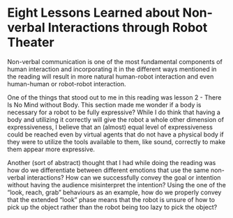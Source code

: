 # Eight Lessons Learned about Non-verbal Interactions through Robot Theater

Non-verbal communication is one of the most fundamental components of human interaction and incorporating it in the different ways mentioned in the reading will result in more natural human-robot interaction and even human-human or robot-robot interaction. 


One of the things that stood out to me in this reading was lesson 2 - There Is No Mind without Body. This section made me wonder if a body is necessary for a robot to be fully expressive? While I do think that having a body and utilizing it correctly will give the robot a whole other dimension of expressiveness, I believe that an (almost) equal level of expressiveness could be reached even by virtual agents that do not have a physical body if they were to utilize the tools available to them, like sound, correctly to make them appear more expressive. 


Another (sort of abstract) thought that I had while doing the reading was how do we differentiate between different emotions that use the same non-verbal interactions? How can we successfully convey the goal or intention without having the audience misinterpret the intention? Using the one of the “look, reach, grab” behaviours as an example, how do we properly convey that the extended “look” phase means that the robot is unsure of how to pick up the object rather than the robot being too lazy to pick the object? 
